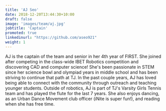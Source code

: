 ```yaml
---
title: 'AJ Seo'
date: 2018-12-20T13:44:30+10:00
draft: false
image: 'images/team/aj.jpg'
jobtitle: 'Captain'
promoted: true
linkedinurl: "https://github.com/aseo921"
weight: 1
---
```


AJ is the captain of the team and senior in her 4th year of FIRST. She joined after competing in the class-wide IBET Robotics competition and discovering CAD and computer science! She's been passionate in STEM since her science bowl and olympiad years in middle school and has been striving to continue that path at TJ. In the past couple years, AJ has loved being able to connect with the community through outreach and teaching younger students. Outside of robotics, AJ is part of TJ's Varsity Girls Tennis team and has played the flute for the last 7 years. She also enjoys dancing, as an Urban Dance Movement club officer (iNite is super fun!), and reading when she has free time.
